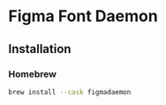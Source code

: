 # Figma Font Daemon

## Installation

### Homebrew

```sh
brew install --cask figmadaemon
```

<!-- ###

```sh
https://font-daemon.figma.com/FigmaInstaller.pkg
``` -->
